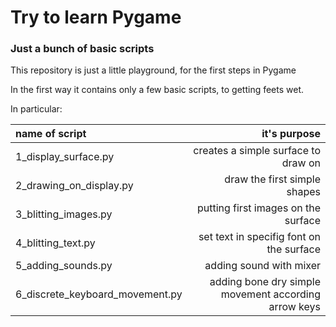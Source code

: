 # Try to learn Pygame
### Just a bunch of basic scripts

This repository is just a little playground, for the first steps in Pygame

In the first way it contains only a few basic scripts, to getting feets wet.

In particular:

| name of script | it's purpose |
| :------------- | ------------: |
| 1_display_surface.py| creates a simple surface to draw on |
| 2_drawing_on_display.py| draw the first simple shapes |
| 3_blitting_images.py| putting first images on the surface |
| 4_blitting_text.py| set text in specifig font on the surface |
| 5_adding_sounds.py| adding sound with mixer |
| 6_discrete_keyboard_movement.py | adding bone dry simple movement according arrow keys |

